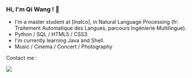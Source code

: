 ### Hi, I'm Qi Wang ! 👋

<!--
**wq2021/wq2021** is a ✨ _special_ ✨ repository because its `README.md` (this file) appears on your GitHub profile.

Here are some ideas to get you started:

- 🔭 I’m currently working on ...
- 🌱 I’m currently learning ...
- 👯 I’m looking to collaborate on ...
- 🤔 I’m looking for help with ...
- 💬 Ask me about ...
- 📫 How to reach me: ...
- 😄 Pronouns: ...
- ⚡ Fun fact: ...
-->


- I'm a master student at [Inalco], in Natural Language Processing (fr: Traitement Automatique des Langues, parcours Ingénierie Multilingue).
- Python / SQL / HTML5 / CSS3
- I'm currently learning Java and Shell.
- Music / Cinema / Concert / Photography

Contact me :

![](https://img.shields.io/twitter/url?style=plastic&url=https%3A%2F%2Ftwitter.com%2FQuutamo7)

